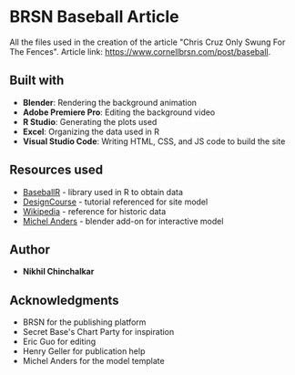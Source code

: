 # BRSN Baseball Article

All the files used in the creation of the article "Chris Cruz Only Swung For The Fences". Article link: https://www.cornellbrsn.com/post/baseball.

## Built with

* **Blender**: Rendering the background animation
* **Adobe Premiere Pro**: Editing the background video
* **R Studio**: Generating the plots used
* **Excel**: Organizing the data used in R
* **Visual Studio Code**: Writing HTML, CSS, and JS code to build the site

## Resources used

* [BaseballR](https://billpetti.github.io/baseballr/reference/ncaa.html) - library used in R to obtain data
* [DesignCourse](https://www.youtube.com/watch?v=HiegEfkenXA) - tutorial referenced for site model
* [Wikipedia](https://en.wikipedia.org/wiki/Ivy_League_baseball_tournament) - reference for historic data
* [Michel Anders](https://blog.michelanders.nl/2019/07/exporting-a-model-as-standalone-gltf.html) - blender add-on for interactive model

## Author

* **Nikhil Chinchalkar**

## Acknowledgments

* BRSN for the publishing platform
* Secret Base's Chart Party for inspiration
* Eric Guo for editing
* Henry Geller for publication help
* Michel Anders for the model template
